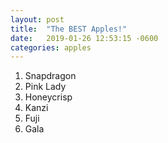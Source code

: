 ```yaml
---
layout: post
title:  "The BEST Apples!"
date:   2019-01-26 12:53:15 -0600
categories: apples
---
```

1. Snapdragon
1. Pink Lady
1. Honeycrisp
1. Kanzi
1. Fuji
1. Gala
